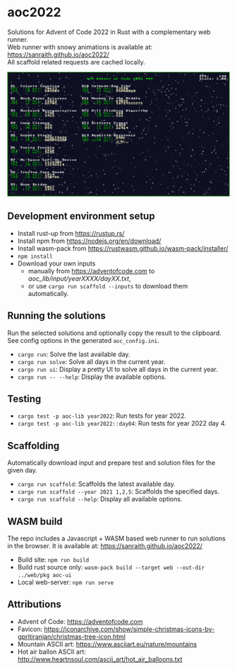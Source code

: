 # aoc2022

Solutions for Advent of Code 2022 in Rust with a complementary web runner.  
Web runner with snowy animations is available at: <https://sanraith.github.io/aoc2022/>  
All scaffold related requests are cached locally.  
  
![screenshot of the snowy ui](extras/snowy_ui.png)

## Development environment setup

- Install rust-up from <https://rustup.rs/>
- Install npm from <https://nodejs.org/en/download/>
- Install wasm-pack from <https://rustwasm.github.io/wasm-pack/installer/>
- `npm install`
- Download your own inputs
  - manually from <https://adventofcode.com> to _aoc_lib/input/yearXXXX/dayXX.txt_,
  - or use `cargo run scaffold --inputs` to download them automatically.

## Running the solutions

Run the selected solutions and optionally copy the result to the clipboard. See config options in the generated `aoc_config.ini`.

- `cargo run`: Solve the last available day.
- `cargo run solve`: Solve all days in the current year.
- `cargo run ui`: Display a pretty UI to solve all days in the current year.
- `cargo run -- --help`: Display the available options.

## Testing

- `cargo test -p aoc-lib year2022`: Run tests for year 2022.
- `cargo test -p aoc-lib year2022::day04`: Run tests for year 2022 day 4.

## Scaffolding

Automatically download input and prepare test and solution files for the given day.

- `cargo run scaffold`: Scaffolds the latest available day.
- `cargo run scaffold --year 2021 1,2,5`: Scaffolds the specified days.
- `cargo run scaffold --help`: Display all available options.

## WASM build

The repo includes a Javascript + WASM based web runner to run solutions in the browser. It is available at: <https://sanraith.github.io/aoc2022/>

- Build site: `npm run build`
- Build rust source only: `wasm-pack build --target web --out-dir ../web/pkg aoc-ui`
- Local web-server: `npm run serve`

## Attributions

- Advent of Code: <https://adventofcode.com>
- Favicon: <https://iconarchive.com/show/simple-christmas-icons-by-gpritiranjan/christmas-tree-icon.html>
- Mountain ASCII art: <https://www.asciiart.eu/nature/mountains>
- Hot air ballon ASCII art: <http://www.heartnsoul.com/ascii_art/hot_air_balloons.txt>
